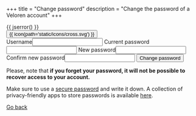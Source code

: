 +++
title = "Change password"
description = "Change the password of a Veloren account"
+++

<div class="account">
  {{ jserror() }}
  <form onsubmit="window.postToBackendChangePassword(event)">
    <div id="alertbox" class="alertbox">
      <span id="alerttext" class="alerttext"></span>
      <button type="button" class="closebtn" onclick="window.closeAlert()">{{ icon(path='static/icons/cross.svg') }}</button>
    </div>
    <label>Username<input type="text" required name="username"></label>
    <label>Current password<input type="password" required name="current_password"></label>
    <label>New password<input type="password" required name="new_password" onchange="window.fieldRepeatValidity('new_password', 'Passwords do not match.')"></label>
    <label>Confirm new password<input type="password" required name="new_password_repeat" onchange="window.fieldRepeatValidity('new_password', 'Passwords do not match.')"></label>
    <button type="submit" class="button-change">Change password</button>
  </form>
  <p>Please, note that <b>if you forget your password, it will not be possible to recover access to your account.</b></p>
  <p>Make sure to use a <a href="https://imgs.xkcd.com/comics/password_strength.png" target="_blank">secure password</a> and write it down. A collection of privacy-friendly apps to store passwords is available <a href="https://www.privacyguides.org/en/passwords/" target="_blank">here</a>.</p>
  <a id="go-back" href="/account/create-account">Go back</a>
</div>
